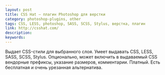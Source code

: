 ```yaml
---
layout: post
title: CSS Hat — плагин Photoshop для верстки
category: photoshop-plugins, other
tags: CSS, LESS, photoshop, SASS, SCSS, Stylus, верстка, плагин
link: http://csshat.com/
description:
keywords:
---
```


<p>Выдает CSS-стили для выбранного слоя. Умеет выдавать CSS, LESS, SASS, SCSS, Stylus. Опционально, может включить в выдаваемый CSS вендорные префиксы, указание размеров, комментарии. Платный. Есть бесплатная и очень урезанная альтернатива.</p>

